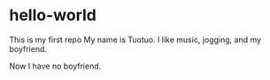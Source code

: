 # hello-world
This is my first repo
My name is Tuotuo. I like music, jogging, and my boyfriend.

Now I have no boyfriend.

